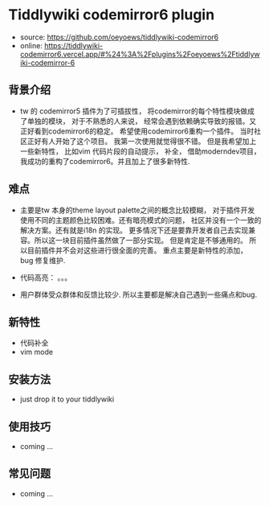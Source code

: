 # Tiddlywiki codemirror6 plugin

* source: https://github.com/oeyoews/tiddlywiki-codemirror6
* online: https://tiddlywiki-codemirror6.vercel.app/#%24%3A%2Fplugins%2Foeyoews%2Ftiddlywiki-codemirror-6

## 背景介绍

* tw 的 codemirror5 插件为了可插拔性， 将codemirror的每个特性模块做成了单独的模块， 对于不熟悉的人来说， 经常会遇到依赖确实导致的报错。又正好看到codemirror6的稳定。 希望使用codemirror6重构一个插件。 当时社区正好有人开始了这个项目。 我第一次使用就觉得很不错。 但是我希望加上一些新特性， 比如vim 代码片段的自动提示， 补全， 借助moderndev项目， 我成功的重构了codemirror6。并且加上了很多新特性.

## 难点

* 主要是tw 本身的theme layout palette之间的概念比较模糊， 对于插件开发使用不同的主题颜色比较困难。还有暗亮模式的问题， 社区并没有一个一致的解决方案。还有就是i18n 的实现。 更多情况下还是要靠开发者自己去实现兼容。所以这一块目前插件虽然做了一部分实现。 但是肯定是不够通用的。 所以目前插件并不会对这些进行很全面的完善。 重点主要是新特性的添加， bug 修复维护.

* 代码高亮： 。。。
* 用户群体受众群体和反馈比较少. 所以主要都是解决自己遇到一些痛点和bug.

## 新特性

* 代码补全
* vim mode

## 安装方法

* just drop it to your tiddlywiki

## 使用技巧

* coming ...

## 常见问题

* coming ...